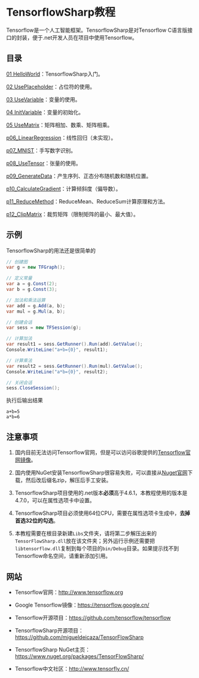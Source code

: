 # TensorflowSharp教程

Tensorflow是一个人工智能框架。TensorflowSharp是对Tensorflow C语言版接口的封装，便于.net开发人员在项目中使用Tensorflow。

## 目录

[01 HelloWorld](https://github.com/tengge1/learn-tensorflow-sharp/blob/master/p01_HelloWorld/Program.cs)：TensorflowSharp入门。

[02 UsePlaceholder](https://github.com/tengge1/learn-tensorflow-sharp/blob/master/p02_UsePlaceholder/Program.cs)：占位符的使用。

[03 UseVariable](https://github.com/tengge1/learn-tensorflow-sharp/blob/master/p03_UseVariable/Program.cs)：变量的使用。

[04 InitVariable](https://github.com/tengge1/learn-tensorflow-sharp/blob/master/p04_InitVariable/Program.cs)：变量的初始化。

[05 UseMatrix](https://github.com/tengge1/learn-tensorflow-sharp/blob/master/p05_UseMatrix/Program.cs)：矩阵相加、数乘、矩阵相乘。

[p06_LinearRegression](https://github.com/tengge1/learn-tensorflow-sharp/blob/master/p06_LinearRegression/Program.cs)：线性回归（未实现）。

[p07_MNIST](https://github.com/tengge1/learn-tensorflow-sharp/blob/master/p07_MNIST/Program.cs)：手写数字识别。

[p08_UseTensor](https://github.com/tengge1/learn-tensorflow-sharp/blob/master/p08_UseTensor/Program.cs)：张量的使用。

[p09_GenerateData](https://github.com/tengge1/learn-tensorflow-sharp/blob/master/p09_GenerateData/Program.cs)：产生序列、正态分布随机数和随机位置。

[p10_CalculateGradient](https://github.com/tengge1/learn-tensorflow-sharp/blob/master/p10_CalculateGradient/Program.cs)：计算倾斜度（偏导数）。

[p11_ReduceMethod](https://github.com/tengge1/learn-tensorflow-sharp/blob/master/p11_ReduceMethod/Program.cs)：ReduceMean、ReduceSum计算原理和方法。

[p12_ClipMatrix](https://github.com/tengge1/learn-tensorflow-sharp/blob/master/p12_ClipMatrix/Program.cs)：裁剪矩阵（限制矩阵的最小、最大值）。

## 示例

TensorflowSharp的用法还是很简单的

```C#
// 创建图
var g = new TFGraph();

// 定义常量
var a = g.Const(2);
var b = g.Const(3);

// 加法和乘法运算
var add = g.Add(a, b);
var mul = g.Mul(a, b);

// 创建会话
var sess = new TFSession(g);

// 计算加法
var result1 = sess.GetRunner().Run(add).GetValue();
Console.WriteLine("a+b={0}", result1);

// 计算乘法
var result2 = sess.GetRunner().Run(mul).GetValue();
Console.WriteLine("a*b={0}", result2);

// 关闭会话
sess.CloseSession();
```

执行后输出结果

```
a+b=5
a*b=6
```

## 注意事项

1. 国内目前无法访问Tensorflow官网，但是可以访问谷歌提供的[Tensorflow官网镜像](https://tensorflow.google.cn/)。

2. 国内使用NuGet安装TensorflowSharp很容易失败，可以直接从[Nuget官网](https://www.nuget.org/packages/TensorFlowSharp/)下载，然后改后缀名zip，解压后手工安装。

3. TensorflowSharp项目使用的.net版本**必须**高于4.6.1，本教程使用的版本是4.7.0，可以在属性选项卡中设置。

4. TensorflowSharp项目必须使用64位CPU，需要在属性选项卡生成中，**去掉首选32位的勾选**。

5. 本教程需要在根目录新建`Libs`文件夹，请将第二步解压出来的`TensorFlowSharp.dll`放在该文件夹；另外运行示例还需要把`libtensorflow.dll`复制到每个项目的`bin/Debug`目录。如果提示找不到Tensorflow命名空间，请重新添加引用。

## 网站

* Tensorflow官网：http://www.tensorflow.org

* Google Tensorflow镜像：https://tensorflow.google.cn/

* Tensorflow开源项目：https://github.com/tensorflow/tensorflow

* TensorflowSharp开源项目：https://github.com/migueldeicaza/TensorFlowSharp

* TensorflowSharp NuGet主页：https://www.nuget.org/packages/TensorFlowSharp/

* Tensorflow中文社区：http://www.tensorfly.cn/

